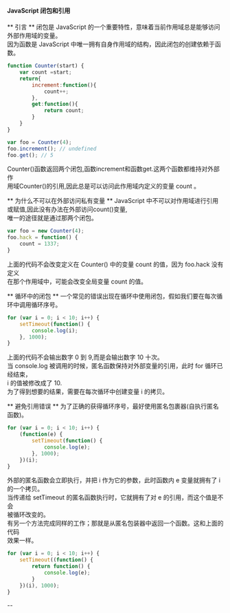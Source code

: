 #### JavaScript 闭包和引用

** 引言 **
闭包是 JavaScript 的一个重要特性，意味着当前作用域总是能够访问外部作用域的变量。<br>
因为函数是 JavaScript 中唯一拥有自身作用域的结构，因此闭包的创建依赖于函数。
```javascript
function Counter(start) {
    var count =start;
    return{
    	increment:function(){
    		count++;
    	},
    	get:function(){
    		return count;
    	}
    }
}

var foo = Counter(4);
foo.increment(); // undefined
foo.get(); // 5
```
Counter()函数返回两个闭包,函数increment和函数get.这两个函数都维持对外部作<br>
用域Counter()的引用,因此总是可以访问此作用域内定义的变量 count 。<br>

** 为什么不可以在外部访问私有变量 **
JavaScript 中不可以对作用域进行引用或赋值,因此没有办法在外部访问count()变量,<br>
唯一的途径就是通过那两个闭包。
```javascript
var foo = new Counter(4);
foo.hack = function() {
    count = 1337;
}
```
上面的代码不会改变定义在 Counter() 中的变量 count 的值，因为 foo.hack 没有定义<br>
在那个作用域中，可能会改变全局变量 count 的值。

** 循环中的闭包 **
一个常见的错误出现在循环中使用闭包，假如我们要在每次循环中调用循环序号。
```javascript
for (var i = 0; i < 10; i++) {
    setTimeout(function() {
        console.log(i);
    }, 1000);
}
```
上面的代码不会输出数字 0 到 9,而是会输出数字 10 十次。<br>
当 console.log 被调用的时候，匿名函数保持对外部变量的引用，此时 for 循环已经结束，<br>
i 的值被修改成了 10.<br>
为了得到想要的结果，需要在每次循环中创建变量  i 的拷贝。

** 避免引用错误 **
为了正确的获得循环序号，最好使用匿名包裹器(自执行匿名函数)。
```javascript
for (var i = 0; i < 10; i++) {
    (function(e) {
        setTimeout(function() {
            console.log(e);
        }, 1000);
    })(i);
}
```
外部的匿名函数会立即执行，并把 i 作为它的参数，此时函数内 e 变量就拥有了 i  <br>
的一个拷贝。<br>
当传递给 setTimeout 的匿名函数执行时，它就拥有了对 e 的引用，而这个值是不会<br>
被循环改变的。<br>
有另一个方法完成同样的工作；那就是从匿名包装器中返回一个函数。这和上面的代码<br>
效果一样。
```javascript
for (var i = 0; i < 10; i++) {
    setTimeout((function() {
        return function() {
            console.log(e);
        }
    })(i), 1000);
}
```
--